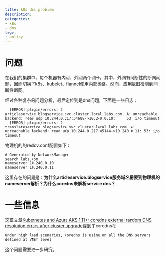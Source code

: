 ```yaml
---
title: k8s dns problem
description: 
categories:
- k8s
- dns
tags:
- policy
---
```


# 问题
在我们的集群中，每个机器有内网、外网两个网卡。其中，外网有间断性的断网问题，因而切换了k8s、kubelet、flannel使用内部网络。然而，应用依旧检测到间断性断网。

经过各种复杂的问题分析，最后定位到是dns问题。下面是一些日志：

```
  [ERROR] plugin/errors: 2 articleservice.blogservice.svc.cluster.local.labs.com. A: unreachable backend: read udp 10.244.0.217:34688->10.240.0.10:     53: i/o timeout
  [ERROR] plugin/errors: 2 translateservice.blogservice.svc.cluster.local.labs.com. A: unreachable backend: read udp 10.244.0.217:45144->10.240.0.11: 53: i/o timeout
```

物理机的的reslov.conf配置如下：

```
# Generated by NetworkManager
search labs.com
nameserver 10.240.0.10
nameserver 10.240.0.11
```

这里存在的问题是：**为什么articleservice.blogservice服务域名需要到物理机的nameserver解析？为什么coredns未解析service dns？**

# 一些信息

这篇文章[Kubernetes and Azure AKS 1.11+: coredns external random DNS resolution errors after cluster upgrade](https://www.sesispla.net/en/azure-aks-1-11-random-dns-resolution-error-after-cluster-upgrade/)提到了coredns在 

```
under high load scenarios, coredns is using on all the DNS servers defined at VNET level 
```

这个问题需要进一步研究。